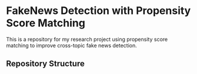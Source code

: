 # FakeNews Detection with Propensity Score Matching

This is a repository for my research project using propensity score matching to improve cross-topic fake news detection.

## Repository Structure


